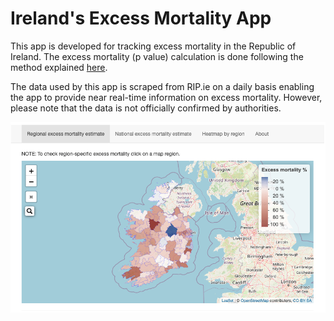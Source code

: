 # Ireland's Excess Mortality App 


<p> This app is developed for tracking excess mortality in the Republic of Ireland. The excess mortality (p value) calculation is done following the method explained <a href='https://ourworldindata.org/excess-mortality-covid'> here</a>. <p> The data used by this app is scraped from RIP.ie on a daily basis enabling the app to provide near real-time information on excess mortality. However, please note that the data is not officially confirmed by authorities. <p>

![](readme_media/app.png)

